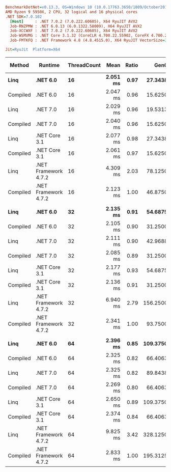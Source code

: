 ``` ini

BenchmarkDotNet=v0.13.3, OS=Windows 10 (10.0.17763.3650/1809/October2018Update/Redstone5), VM=Hyper-V
AMD Ryzen 9 5950X, 2 CPU, 32 logical and 16 physical cores
.NET SDK=7.0.102
  [Host]     : .NET 7.0.2 (7.0.222.60605), X64 RyuJIT AVX2
  Job-RNZPMW : .NET 6.0.13 (6.0.1322.58009), X64 RyuJIT AVX2
  Job-XCCWXF : .NET 7.0.2 (7.0.222.60605), X64 RyuJIT AVX2
  Job-WSMVMG : .NET Core 3.1.32 (CoreCLR 4.700.22.55902, CoreFX 4.700.22.56512), X64 RyuJIT AVX2
  Job-FMTKFQ : .NET Framework 4.8 (4.8.4515.0), X64 RyuJIT VectorSize=256

Jit=RyuJit  Platform=X64  

```
|   Method |              Runtime | ThreadCount |     Mean | Ratio |     Gen0 |    Gen1 |  Allocated | Alloc Ratio |
|--------- |--------------------- |------------ |---------:|------:|---------:|--------:|-----------:|------------:|
|     **Linq** |             **.NET 6.0** |          **16** | **2.051 ms** |  **0.97** |  **27.3438** |       **-** |  **448.72 KB** |        **1.54** |
| Compiled |             .NET 6.0 |          16 | 2.047 ms |  0.96 |  15.6250 |       - |  274.13 KB |        0.94 |
|     Linq |             .NET 7.0 |          16 | 2.029 ms |  0.96 |  19.5313 |       - |  374.19 KB |        1.29 |
| Compiled |             .NET 7.0 |          16 | 2.040 ms |  0.96 |  15.6250 |       - |  273.26 KB |        0.94 |
|     Linq |        .NET Core 3.1 |          16 | 2.077 ms |  0.98 |  27.3438 |  3.9063 |  446.94 KB |        1.54 |
| Compiled |        .NET Core 3.1 |          16 | 2.061 ms |  0.97 |  15.6250 |       - |  273.64 KB |        0.94 |
|     Linq | .NET Framework 4.7.2 |          16 | 4.309 ms |  2.03 |  78.1250 |  7.8125 |  499.07 KB |        1.72 |
| Compiled | .NET Framework 4.7.2 |          16 | 2.123 ms |  1.00 |  46.8750 |  7.8125 |  290.72 KB |        1.00 |
|          |                      |             |          |       |          |         |            |             |
|     **Linq** |             **.NET 6.0** |          **32** | **2.135 ms** |  **0.91** |  **54.6875** |  **7.8125** |  **908.66 KB** |        **1.54** |
| Compiled |             .NET 6.0 |          32 | 2.105 ms |  0.90 |  31.2500 |  3.9063 |  546.98 KB |        0.93 |
|     Linq |             .NET 7.0 |          32 | 2.111 ms |  0.90 |  42.9688 |  7.8125 |  750.83 KB |        1.28 |
| Compiled |             .NET 7.0 |          32 | 2.085 ms |  0.89 |  31.2500 |  3.9063 |  547.64 KB |        0.93 |
|     Linq |        .NET Core 3.1 |          32 | 2.177 ms |  0.93 |  54.6875 |  7.8125 |  883.01 KB |        1.50 |
| Compiled |        .NET Core 3.1 |          32 | 2.136 ms |  0.91 |  31.2500 |  3.9063 |  545.71 KB |        0.93 |
|     Linq | .NET Framework 4.7.2 |          32 | 6.940 ms |  2.79 | 156.2500 | 15.6250 |   971.9 KB |        1.65 |
| Compiled | .NET Framework 4.7.2 |          32 | 2.341 ms |  1.00 |  93.7500 | 15.6250 |  588.52 KB |        1.00 |
|          |                      |             |          |       |          |         |            |             |
|     **Linq** |             **.NET 6.0** |          **64** | **2.396 ms** |  **0.85** | **109.3750** | **19.5313** | **1796.62 KB** |        **1.49** |
| Compiled |             .NET 6.0 |          64 | 2.325 ms |  0.82 |  66.4063 | 15.6250 | 1093.91 KB |        0.91 |
|     Linq |             .NET 7.0 |          64 | 2.325 ms |  0.82 |  89.8438 | 19.5313 | 1500.61 KB |        1.24 |
| Compiled |             .NET 7.0 |          64 | 2.269 ms |  0.80 |  66.4063 | 15.6250 | 1089.78 KB |        0.90 |
|     Linq |        .NET Core 3.1 |          64 | 2.650 ms |  0.89 | 109.3750 | 23.4375 | 1768.45 KB |        1.46 |
| Compiled |        .NET Core 3.1 |          64 | 2.374 ms |  0.84 |  66.4063 | 11.7188 | 1089.08 KB |        0.90 |
|     Linq | .NET Framework 4.7.2 |          64 | 9.825 ms |  3.42 | 328.1250 | 46.8750 | 2028.41 KB |        1.68 |
| Compiled | .NET Framework 4.7.2 |          64 | 2.833 ms |  1.00 | 195.3125 | 39.0625 | 1208.19 KB |        1.00 |
